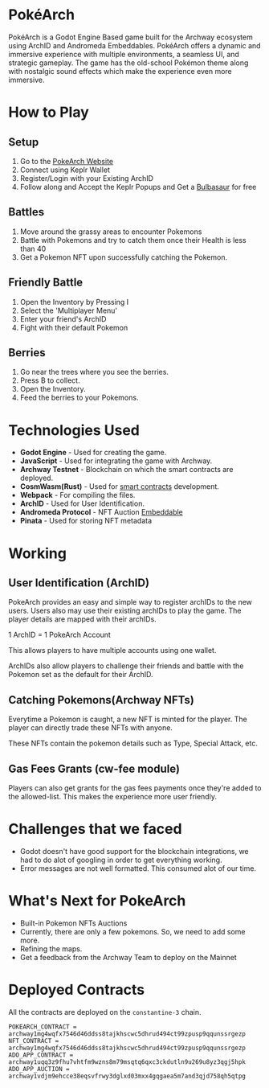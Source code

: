 # PokéArch
PokéArch is a Godot Engine Based game built for the Archway ecosystem using ArchID and Andromeda Embeddables. PokéArch offers a dynamic and immersive experience with multiple environments, a seamless UI, and strategic gameplay. The game has the old-school Pokémon theme along with nostalgic sound effects which make the experience even more immersive. 

# How to Play

## Setup

1. Go to the [PokeArch Website](https://pokearch.netlify.app/)
2. Connect using Keplr Wallet
3. Register/Login with your Existing ArchID
4. Follow along and Accept the Keplr Popups and Get a [Bulbasaur](https://embeddables.testnet.andromedaprotocol.io/constantine-3/PokeArch/embeddables-auction-1/cw721/0) for free

## Battles

1. Move around the grassy areas to encounter Pokemons
2. Battle with Pokemons and try to catch them once their Health is less than 40
3. Get a Pokemon NFT upon successfully catching the Pokemon.

## Friendly Battle

1. Open the Inventory by Pressing I
2. Select the 'Multiplayer Menu'
3. Enter your friend's ArchID
4. Fight with their default Pokemon

## Berries

1. Go near the trees where you see the berries.
2. Press B to collect.
3. Open the Inventory.
4. Feed the berries to your Pokemons.

# Technologies Used

- **Godot Engine** - Used for creating the game.
- **JavaScript** - Used for integrating the game with Archway.
- **Archway Testnet** - Blockchain on which the smart contracts are deployed.
- **CosmWasm(Rust)** - Used for [smart contracts](https://github.com/PokeArch/contracts/blob/main/contracts/pokearch/src/contract.rs) development.
- **Webpack** - For compiling the files.
- **ArchID** - Used for User Identification.
- **Andromeda Protocol** - NFT Auction [Embeddable](https://embeddables.testnet.andromedaprotocol.io/constantine-3/PokeArch)
- **Pinata** - Used for storing NFT metadata

# Working

## User Identification (ArchID)
PokeArch provides an easy and simple way to register archIDs to the new users. Users also may use their existing archIDs to play the game. The player details are mapped with their archIDs. 

1 ArchID = 1 PokeArch Account

This allows players to have multiple accounts using one wallet.

ArchIDs also allow players to challenge their friends and battle with the Pokemon set as the default for their ArchID.

## Catching Pokemons(Archway NFTs)
Everytime a Pokemon is caught, a new NFT is minted for the player. The player can directly trade these NFTs with anyone.

These NFTs contain the pokemon details such as Type, Special Attack, etc.

## Gas Fees Grants (cw-fee module)
Players can also get grants for the gas fees payments once they're added to the allowed-list. This makes the experience more user friendly.

# Challenges that we faced

- Godot doesn't have good support for the blockchain integrations, we had to do alot of googling in order to get everything working.
- Error messages are not well formatted. This consumed alot of our time.

# What's Next for PokeArch
- Built-in Pokemon NFTs Auctions
- Currently, there are only a few pokemons. So, we need to add some more.
- Refining the maps.
- Get a feedback from the Archway Team to deploy on the Mainnet

# Deployed Contracts
All the contracts are deployed on the ```constantine-3``` chain.
```
POKEARCH_CONTRACT = archway1mg4wqfx7546d46ddss8tajkhscwc5dhrud494ct99zpusp9qqunssrgezp
NFT_CONTRACT = archway1mg4wqfx7546d46ddss8tajkhscwc5dhrud494ct99zpusp9qqunssrgezp
ADO_APP_CONTRACT = archway1uqq3z9fhu7vhtfm9wzns8m79msqtq6qxc3ckdutln9u269u8yz3qgj5hpk
ADO_APP_AUCTION = archway1vdjm9ehcce38eqsvfrwy3dglxd03mxx4gqgaea5m7and3qjd758qh5qtpg
```